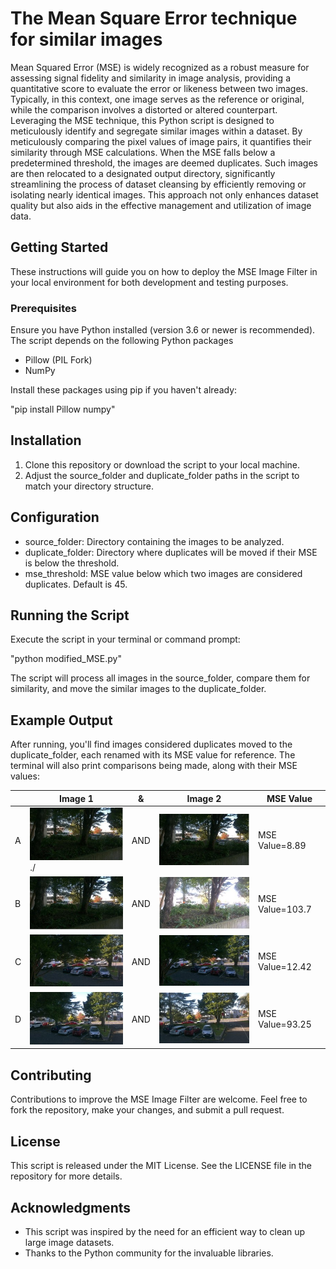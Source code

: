# The Mean Square Error technique for similar images

Mean Squared Error (MSE) is widely recognized as a robust measure for assessing signal fidelity and similarity in image analysis, providing a quantitative score to evaluate the error or likeness between two images. Typically, in this context, one image serves as the reference or original, while the comparison involves a distorted or altered counterpart. Leveraging the MSE technique, this Python script is designed to meticulously identify and segregate similar images within a dataset. By meticulously comparing the pixel values of image pairs, it quantifies their similarity through MSE calculations. When the MSE falls below a predetermined threshold, the images are deemed duplicates. Such images are then relocated to a designated output directory, significantly streamlining the process of dataset cleansing by efficiently removing or isolating nearly identical images. This approach not only enhances dataset quality but also aids in the effective management and utilization of image data.

## Getting Started

These instructions will guide you on how to deploy the MSE Image Filter in your local environment for both development and testing purposes.

### Prerequisites

Ensure you have Python installed (version 3.6 or newer is recommended). The script depends on the following Python packages

- Pillow (PIL Fork)
- NumPy

Install these packages using pip if you haven't already:

"pip install Pillow numpy"

## Installation

1. Clone this repository or download the script to your local machine.
2. Adjust the source_folder and duplicate_folder paths in the script to match your directory structure.

## Configuration

- source_folder: Directory containing the images to be analyzed.
- duplicate_folder: Directory where duplicates will be moved if their MSE is below the threshold.
- mse_threshold: MSE value below which two images are considered duplicates. Default is 45.

## Running the Script

Execute the script in your terminal or command prompt:

"python modified_MSE.py"

The script will process all images in the source_folder, compare them for similarity, and move the similar images to the duplicate_folder.

## Example Output

After running, you'll find images considered duplicates moved to the duplicate_folder, each renamed with its MSE value for reference. The terminal will also print comparisons being made, along with their MSE values:

|   |Image 1|&|Image 2|MSE Value|
|---|-------|-|-------|---------|
|A|![1](https://github.com/Sami3610/BioVison/blob/main/Filters/Images/RepA1.jpg)./|AND|![2](https://github.com/Sami3610/BioVison/blob/main/Filters/Images/RepA2.jpg)| MSE Value=8.89 |
|B|![3](https://github.com/Sami3610/BioVison/blob/main/Filters/Images/RepB1.jpg)|AND|![4](https://github.com/Sami3610/BioVison/blob/main/Filters/Images/RepB2.jpg)| MSE Value=103.7|
|C|![5](https://github.com/Sami3610/BioVison/blob/main/Filters/Images/RepC1.jpg)|AND|![6](https://github.com/Sami3610/BioVison/blob/main/Filters/Images/RepC2.jpg)| MSE Value=12.42|
|D|![7](https://github.com/Sami3610/BioVison/blob/main/Filters/Images/RepD1.jpg)|AND|![8](https://github.com/Sami3610/BioVison/blob/main/Filters/Images/RepD2.jpg)| MSE Value=93.25|


## Contributing

Contributions to improve the MSE Image Filter are welcome. Feel free to fork the repository, make your changes, and submit a pull request.

## License

This script is released under the MIT License. See the LICENSE file in the repository for more details.

## Acknowledgments

- This script was inspired by the need for an efficient way to clean up large image datasets.
- Thanks to the Python community for the invaluable libraries.
